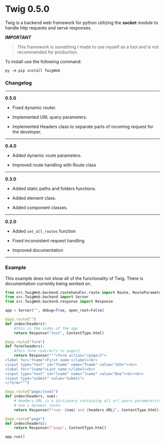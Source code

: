# Twig 0.5.0

Twig is a backend web framework for python utilizing the **socket** module to handle http requests and serve responses.

***IMPORTANT***
> This framework is something I made to use myself as a tool and is not recommended for production.

To install use the following command:
```cli
py -m pip install TwigWeb
```

### Changelog

---

**0.5.0**

 - Fixed dynamic router.

 - Implemented URL query parameters.

 - Implemented Headers class to separate parts of incoming request for the developer.

---

**0.4.0**

 - Added dynamic route parameters.

 - Improved route handling with Route class

---

**0.3.0**

 - Added static paths and folders functions.

 - Added element class.

 - Added component classes.

---

**0.2.0**

 - Added `set_all_routes` function

 - Fixed inconsistent request handling

 - Improved documentation

---

### Example

This example does not show all of the functionality of Twig.  There is documentation currently being worked on.

```py
from src.TwigWeb.backend.routehandler.route import Route, RouteParameter, RouteParamType
from src.TwigWeb.backend import Server
from src.TwigWeb.backend.response import Response

app = Server("", debug=True, open_root=False)

@app.route("")
def index(headers):
    #this is the index of the app
    return Response("test", ContentType.html)

@app.route("form")
def form(headers):
    #this form redirects to page/2
    return Response("""<form action="/page/2">
<label for="fname">First name:</label><br>
<input type="text" id="fname" name="fname" value="John"><br>
<label for="lname">Last name:</label><br>
<input type="text" id="lname" name="lname" value="Doe"><br><br>
<input type="submit" value="Submit">
</form>""")

@app.route("page/[num]")
def index(headers, num):
    # Headers.URL is a dictionary containing all url query parameters/variables.
    # num a dynamic route.
    return Response(f"num: {num} and {headers.URL}", ContentType.html)

@app.route("page")
def index(headers):
    return Response(f"page", ContentType.html)

app.run()
```

